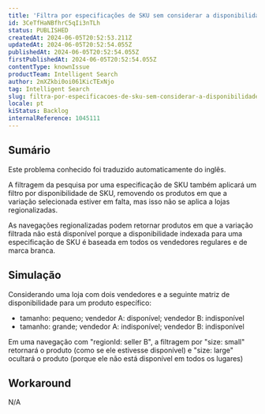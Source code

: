 ```yaml
---
title: 'Filtra por especificações de SKU sem considerar a disponibilidade regionalizada'
id: 3CeTfHaNBfhrC5qIi3nTLh
status: PUBLISHED
createdAt: 2024-06-05T20:52:53.211Z
updatedAt: 2024-06-05T20:52:54.055Z
publishedAt: 2024-06-05T20:52:54.055Z
firstPublishedAt: 2024-06-05T20:52:54.055Z
contentType: knownIssue
productTeam: Intelligent Search
author: 2mXZkbi0oi061KicTExNjo
tag: Intelligent Search
slug: filtra-por-especificacoes-de-sku-sem-considerar-a-disponibilidade-regionalizada
locale: pt
kiStatus: Backlog
internalReference: 1045111
---
```


## Sumário

<div class="alert alert-info">
  <p>Este problema conhecido foi traduzido automaticamente do inglês.</p>
</div>


A filtragem da pesquisa por uma especificação de SKU também aplicará um filtro por disponibilidade de SKU, removendo os produtos em que a variação selecionada estiver em falta, mas isso não se aplica a lojas regionalizadas.

As navegações regionalizadas podem retornar produtos em que a variação filtrada não está disponível porque a disponibilidade indexada para uma especificação de SKU é baseada em todos os vendedores regulares e de marca branca.

## Simulação


Considerando uma loja com dois vendedores e a seguinte matriz de disponibilidade para um produto específico:

- tamanho: pequeno; vendedor A: disponível; vendedor B: indisponível
- tamanho: grande; vendedor A: indisponível; vendedor B: indisponível

Em uma navegação com "regionId: seller B", a filtragem por "size: small" retornará o produto (como se ele estivesse disponível) e "size: large" ocultará o produto (porque ele não está disponível em todos os lugares)

## Workaround


N/A




